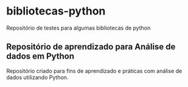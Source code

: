 # bibliotecas-python
Repositório de testes para algumas bibliotecas de python
## Repositório de aprendizado para Análise de dados em Python
Repositório criado para fins de aprendizado e práticas com análise de dados utilizando Python.
